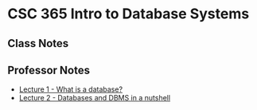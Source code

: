 # CSC 365 Intro to Database Systems

## Class Notes

## Professor Notes

- [Lecture 1 - What is a database?](./prof-notes/1-What-is-a-database.pdf)
- [Lecture 2 - Databases and DBMS in a nutshell](./prof-notes/2-Databases-DBMS.pdf)
